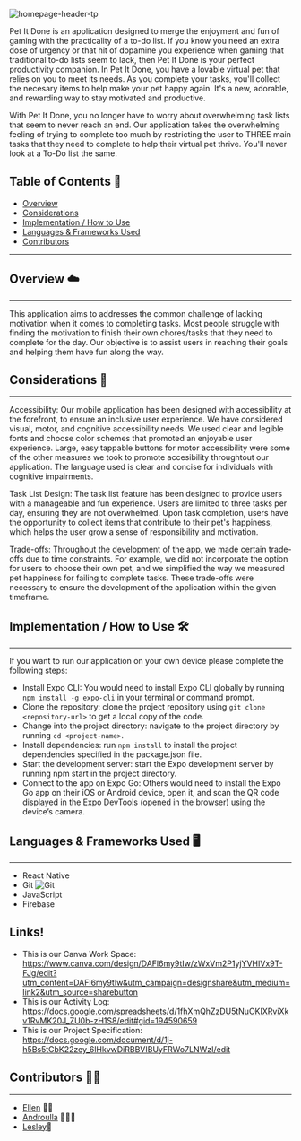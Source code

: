 
![homepage-header-tp](https://github.com/n1ght0wl/cfg_masters/assets/113264368/4aae0f47-d32d-4b6b-8ca1-1c7b327f4f9f)

Pet It Done is an application designed to merge the enjoyment and fun of gaming with the practicality of a to-do list. 
If you know you need an extra dose of urgency or that hit of dopamine you experience when gaming that traditional to-do lists seem to lack, then Pet It Done is your perfect productivity companion. In Pet It Done, you have a lovable virtual pet that relies on you to meet its needs. As you complete your tasks, you'll collect the necesary items to help make your pet happy again. It's a new, adorable, and rewarding way to stay motivated and productive.

With Pet It Done, you no longer have to worry about overwhelming task lists that seem to never reach an end. Our application takes the overwhelming feeling of trying to complete too much by restricting the user to THREE main tasks that they need to complete to help their virtual pet thrive. You'll never look at a To-Do list the same. 



## Table of Contents 📝
* [Overview](#overview)
* [Considerations](#considerations)
* [Implementation / How to Use](#implementation--how-to-use)
* [Languages & Frameworks Used](#languages--frameworks-used)
* [Contributors](#contributors)
---

## Overview ☁️

---
This application aims to addresses the common challenge of lacking motivation when it comes to completing tasks. Most people struggle with finding the motivation to finish their own chores/tasks that they need to complete for the day. Our objective is to assist users in reaching their goals and helping them have fun along the way.

## Considerations 💭

---
Accessibility: Our mobile application has been designed with accessibility at the forefront, to ensure an inclusive user experience. We have considered visual, motor, and cognitive accessibility needs. We used clear and legible fonts and choose color schemes that promoted an enjoyable user experience. Large, easy tappable buttons for motor accessibility were some of the other measures we took to promote accesibility throughtout our application. The language used is clear and concise for individuals with cognitive impairments.

Task List Design: The task list feature has been designed to provide users with a manageable and fun experience. Users are limited to three tasks per day, ensuring they are not overwhelmed. Upon task completion, users have the opportunity to collect items that contribute to their pet's happiness, which helps the user grow a sense of responsibility and motivation.

Trade-offs: Throughout the development of the app, we made certain trade-offs due to time constraints. For example, we did not incorporate the option for users to choose their own pet, and we simplified the way we measured pet happiness for failing to complete tasks. These trade-offs were necessary to ensure the development of the application within the given timeframe.

## Implementation / How to Use 🛠️

---
If you want to run our application on your own device please complete the following steps:

- Install Expo CLI: You would need to install Expo CLI globally by running `npm install -g expo-cli` in your terminal or command prompt.
- Clone the repository: clone the project repository using `git clone <repository-url>` to get a local copy of the code.
- Change into the project directory: navigate to the project directory by running `cd <project-name>`.
- Install dependencies: run `npm install` to install the project dependencies specified in the package.json file.
- Start the development server: start the Expo development server by running npm start in the project directory.
- Connect to the app on Expo Go: Others would need to install the Expo Go app on their iOS or Android device, open it, and scan the QR code displayed in the Expo DevTools (opened in the browser) using the device’s camera.

## Languages & Frameworks Used 🖥️

---
* React Native
* Git ![Git](https://www.vectorlogo.zone/logos/git-scm/git-scm-icon.svg)
* JavaScript  
* Firebase

## Links!

* This is our Canva Work Space: https://www.canva.com/design/DAFl6my9tIw/zWxVm2P1yjYVHIVx9T-FJg/edit?utm_content=DAFl6my9tIw&utm_campaign=designshare&utm_medium=link2&utm_source=sharebutton
* This is our Activity Log: https://docs.google.com/spreadsheets/d/1fhXmQhZzDU5tNuOKIXRviXkv1RvMK20J_ZU0b-zH1S8/edit#gid=194590659
* This is our Project Specification: https://docs.google.com/document/d/1j-h5Bs5tCbK22zey_6lHkvwDiRBBVIBUyFRWo7LNWzI/edit
  

## Contributors ✍🏼

---
* [Ellen](https://github.com/ellenuttley) ✍🏼
* [Androulla](https://github.com/n1ght0wl) 👩🏽‍💻
* [Lesley](https://github.com/Lezlee-Lowpez)📱


